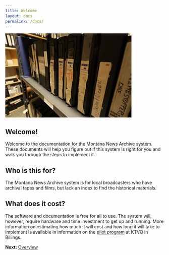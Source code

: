 ```yaml
---
title: Welcome
layout: docs
permalink: /docs/
---
```


![Tape Stacks](/images/tape-row.jpg)

## Welcome!

Welcome to the documentation for the Montana News Archive system. These documents will help you figure out if this system is right for you and walk you through the steps to implement it.

## Who is this for?

The Montana News Archive system is for local broadcasters who have archival tapes and films, but lack an index to find the historical materials.

## What does it cost?

The software and documentation is free for all to use. The system will, however, require hardware and time investment to get up and running. More information on estimating how much it will cost and how long it will take to implement is available in information on the [pilot program](/pilot/) at KTVQ in Billings.

**Next:** [Overview](/docs/overview/)
